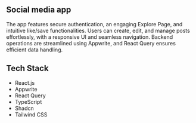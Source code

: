 ## <a name="Social media app"> Social media app</a>
The app features secure authentication, an engaging Explore Page, and intuitive like/save functionalities. Users can create, edit, and manage posts effortlessly, with a responsive UI and seamless navigation. Backend operations are streamlined using Appwrite, and React Query ensures efficient data handling.

## <a name="tech-stack"> Tech Stack</a>

- React.js
- Appwrite
- React Query
- TypeScript
- Shadcn
- Tailwind CSS
